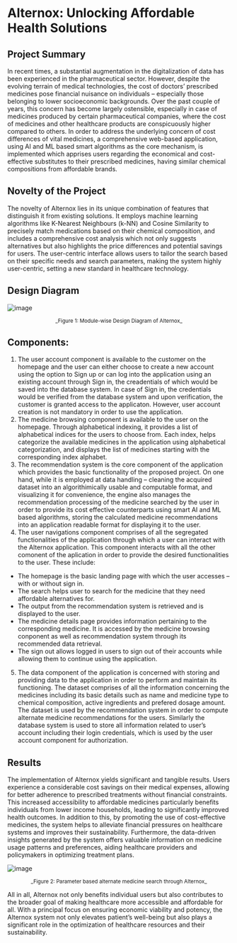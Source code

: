 # Alternox: Unlocking Affordable Health Solutions

## Project Summary
In recent times, a substantial augmentation in the digitalization of data has been experienced in the pharmaceutical sector. However, despite the evolving terrain of medical technologies, the cost of doctors’ prescribed medicines pose financial nuisance on individuals – especially those belonging to lower socioeconomic backgrounds. Over the past couple of years, this concern has become largely ostensible, especially in case of medicines produced by certain pharmaceutical companies, where the cost of medicines and other healthcare products are conspicuously higher compared to others.
In order to address the underlying concern of cost differences of vital medicines, a comprehensive web-based application, using AI and ML based smart algorithms as the core mechanism, is implemented which apprises users regarding the economical and cost-effective substitutes to their prescribed medicines, having similar chemical compositions from affordable brands.

## Novelty of the Project
The novelty of Alternox lies in its unique combination of features that distinguish it from existing solutions. It employs machine learning algorithms like K-Nearest Neighbours (k-NN) and Cosine Similarity to precisely match medications based on their chemical composition, and includes a comprehensive cost analysis which not only suggests alternatives but also highlights the price differences and potential savings for users. The user-centric interface allows users to tailor the search based on their specific needs and search parameters, making the system highly user-centric, setting a new standard in healthcare technology.

## Design Diagram
![image](https://github.com/tasneem-98/Alternox/assets/34083800/fa3fd0a1-aa09-44af-9f41-68659f8346a1)

<center><small> _Figure 1: Module-wise Design Diagram of Alternox_ </small></center>

## Components:
1. The user account component is available to the customer on the homepage and the user can either choose to create a new account using the option to Sign up or can log into the application using an existing account through Sign in, the creadentials of which would be saved into the database system. In case of Sign in, the credentials would be verified from the database system and upon verification, the customer is granted access to the applicaton. However, user account creation is not mandatory in order to use the application.
2. The medicine browsing component is available to the user on the homepage. Through alphabetical indexing, it provides a list of alphabetical indices for the users to choose from. Each index, helps categorize the available medicines in the application using alphabetical categorization, and displays the list of medicines starting with the corresponding index alphabet.
3. The recommendation system is the core component of the application which provides the basic functionality of the proposed project. On one hand, while it is employed at data handling – cleaning the acquired dataset into an algorithimically usable and computable format, and visualizing it for convenience, the engine also manages the recommendation processing of the medicine searched by the user in order to provide its cost effective counterparts using smart AI and ML based algorithms, storing the calculated medicine recommendations into an application readable format for displaying it to the user.
4. The user navigations component comprises of all the segregated functionalities of the application through which a user can interact with the Alternox application. This component interacts with all the other comonent of the aplication in order to provide the desired functionalities to the user. These include:
- The homepage is the basic landing page with which the user accesses – with or without sign in.
-  The search helps user to search for the medicine that they need affordable alternatives for.
-   The output from the recommendation system is retrieved and is displayed to the user.
-   The medicine details page provides information pertaining to the corresponding medicine. It is accessed by the medicine browsing conponent as well as recommendation system through its recommended data retrieval.
-   The sign out allows logged in users to sign out of their accounts while allowing them to continue using the application.
5. The data component of the application is concerned with storing and providing data to the application in order to perform and maintain its functioning. The dataset comprises of all the information concerning the medicines including its basic details such as name and medicine type to chemical composition, active ingredients and prefered dosage amount. The dataset is used by the recommendation system in order to compute alternate medicine recommendations for the users. Similarly the database system is used to store all information related to user’s account including their login credentials, which is used by the user account component for authorization.

## Results
The implementation of Alternox yields significant and tangible results. Users experience a considerable cost savings on their medical expenses, allowing for better adherence to prescribed treatments without financial constraints. This increased accessibility to affordable medicines particularly benefits individuals from lower income households, leading to significantly improved health outcomes. In addition to this, by promoting the use of cost-effective medicines, the system helps to alleviate financial pressures on healthcare systems and improves their sustainability. Furthermore, the data-driven insights generated by the system offers valuable information on medicine usage patterns and preferences, aiding healthcare providers and policymakers in optimizing treatment plans.

![image](https://github.com/tasneem-98/Alternox/assets/34083800/60fc1996-faef-4efa-86cc-7b46c9dc5040)

<center><small> _Figure 2: Parameter based alternate medicine search through Alternox_ </small></center>

All in all, Alternox not only benefits individual users but also contributes to the broader goal of making healthcare more accessible and affordable for all. With a principal focus on ensuring economic viability and potency, the Alternox system not only elevates patient’s well-being but also plays a significant role in the optimization of healthcare resources and their sustainability.
